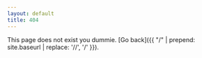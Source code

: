 ```yaml
---
layout: default
title: 404
---
```


This page does not exist you dummie. [Go back]({{ "/" | prepend: site.baseurl | replace: '//', '/' }}).